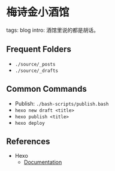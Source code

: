 # 梅诗金小酒馆

tags: blog
intro: 酒馆里说的都是胡话。

## Frequent Folders

- `./source/_posts`
- `./source/_drafts`

## Common Commands

- Publish: `./bash-scripts/publish.bash`
- `hexo new draft <title>`
- `hexo publish <title>`
- `hexo deploy`

## References

- Hexo
    - [Documentation](https://hexo.io/docs/)
